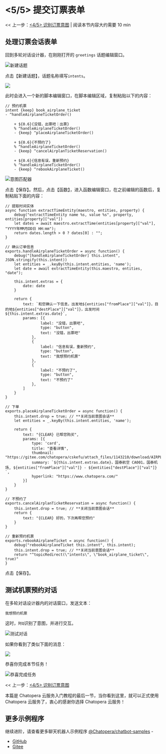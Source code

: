 <!-- markup:blank-line -->
# <5/5> 提交订票表单

<< 上一步：[<4/5> 识别订票意图](/products/chatbot-platform/tutorials/4-add-intent.html) | <i class="glyphicon glyphicon-time"></i>阅读本节内容大约需要 10 min

## 处理订票会话表单

回到多轮对话设计器，在刚刚打开的 `greetings` 话题编辑窗口。

![新建话题](../../../images/products/platform/screenshot-20210914-022010.png)

点击【新建话题】，话题名称填写`intents`。

![](../../../images/assets/screenshot_20230503121302.png)

此时会进入一个新的脚本编辑窗口，在脚本编辑区域，复制粘贴以下的内容：

```脚本
// 预约机票 
intent {keep} book_airplane_ticket
- ^handleAirplaneTicketOrder()

    + ${0.6}{没错，出票吧｜出票}
    % ^handleAirplaneTicketOrder()
    - {keep} ^placeAirplaneTicketOrder()
    
    + ${0.6}{不预约了}
    % ^handleAirplaneTicketOrder()
    - {keep} ^cancelAirplanTicketReservation()
    
    + ${0.6}{信息有误，重新预约}
    % ^handleAirplaneTicketOrder()
    - {keep} ^rebookAirplaneTicket()
```

![意图匹配器](../../../images/products/platform/screenshot-20210915-135243.png)

点击【保存】。然后，点击【函数】，进入函数编辑窗口，在之前编辑的函数后，复制粘贴下面的内容：

```函数
// 提取时间实体
async function extractTimeEntity(maestro, entities, property) {
    debug("extractTimeEntity name %s, value %s", property, entities[property]["val"])
    let dates = await maestro.extractTime(entities[property]["val"], "YYYY年MM月DD日 HH:mm");
    return dates.length > 0 ? dates[0] : "";
}

// 确认订单信息
exports.handleAirplaneTicketOrder = async function() {
    debug("[handleAirplaneTicketOrder] this.intent", JSON.stringify(this.intent))
    let entities = _.keyBy(this.intent.entities, 'name');
    let date = await extractTimeEntity(this.maestro, entities, "date");

    this.intent.extras = {
        date: date
    }

    return {
        text: `和您确认一下信息，出发地${entities["fromPlace"]["val"]}，目的地${entities["destPlace"]["val"]}，出发时间${this.intent.extras.date}`,
        params: [{
                label: "没错，出票吧",
                type: "button",
                text: "没错，出票吧"
            },
            {
                label: "信息有误，重新预约",
                type: "button",
                text: "我想预约机票"
            },
            {
                label: "不预约了",
                type: "button",
                text: "不预约了"
            },
        ]
    }
}

// 下单
exports.placeAirplaneTicketOrder = async function() {
    this.intent.drop = true; // **关闭当前意图会话**
    let entities = _.keyBy(this.intent.entities, 'name');

    return {
        text: "{CLEAR} 已帮您购买",
        params: [{
            type: 'card',
            title: "查看详情",
            thumbnail: "https://gitee.com/chatopera/cskefu/attach_files/1143210/download/AIRPLANE_20220801113300.jpg",
            summary: `${this.intent.extras.date}，国泰航空 CA001，国泰机场, ${entities["fromPlace"]["val"]} - ${entities["destPlace"]["val"]} `,
            hyperlink: "https://www.chatopera.com/"
        }]
    }
}

// 不预约了
exports.cancelAirplanTicketReservation = async function() {
    this.intent.drop = true; // **关闭当前意图会话**
    return {
        text: "{CLEAR} 好的，下次再帮您预约"
    }
}

// 重新预约机票
exports.rebookAirplaneTicket = async function() {
    debug("rebookAirplaneTicket this.intent", this.intent);
    this.intent.drop = true; // **关闭当前意图会话**
    return "^topicRedirect(\"intents\", \"book_airplane_ticket\", true)"
}
```

点击【保存】。

## 测试机票预约对话

在多轮对话设计器内的对话窗口，发送文本：

```文本
我想预约机票
```

这时，`阿Q`识别了意图，并进行交互。

![测试对话](../../../images/products/platform/screenshot-20210914-023036.png)

如果你看到了类似下面的消息：

![](../../../images/assets/screenshot_20230503121711.png)

恭喜你完成本节任务！

![恭喜完成任务](../../../images/products/platform/congr-20210913-195053.png) 

<< 上一步：[<4/5> 识别订票意图](/products/chatbot-platform/tutorials/4-add-intent.html)

<!-- markup:markdown-end -->


本篇是 Chatopera 云服务入门教程的最后一节，当你看到这里，就可以正式使用 Chatopera 云服务了，衷心的感谢你选择 Chatopera 云服务！

## 更多示例程序

继续进阶，请查看更多聊天机器人示例程序 [@Chatopera/chatbot-samples](https://github.com/chatopera/chatbot-samples) - 

* [GitHub](https://github.com/chatopera/chatbot-samples)
* [Gitee](https://gitee.com/chatopera/chatbot-samples)

